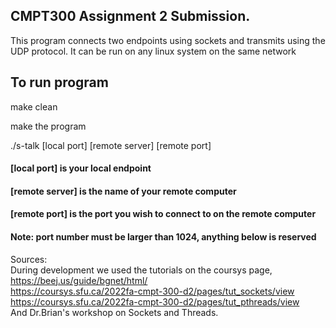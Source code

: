 ## CMPT300 Assignment 2 Submission.

This program connects two endpoints using sockets and transmits using the UDP protocol.
It can be run on any linux system on the same network

## To run program

make clean

make the program

./s-talk [local port] [remote server] [remote port]

#### [local port] is your local endpoint

#### [remote server] is the name of your remote computer

#### [remote port] is the port you wish to connect to on the remote computer

#### Note: port number must be larger than 1024, anything below is reserved

Sources:  
During development we used the tutorials on the coursys page, <br />
https://beej.us/guide/bgnet/html/ <br />
https://coursys.sfu.ca/2022fa-cmpt-300-d2/pages/tut_sockets/view <br />
https://coursys.sfu.ca/2022fa-cmpt-300-d2/pages/tut_pthreads/view <br />
And Dr.Brian's workshop on Sockets and Threads.


